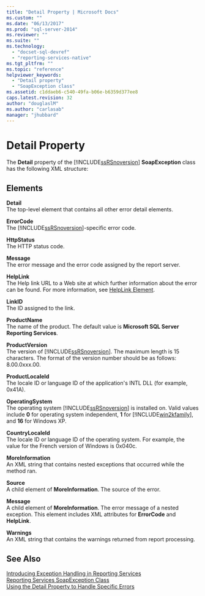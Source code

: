```yaml
---
title: "Detail Property | Microsoft Docs"
ms.custom: ""
ms.date: "06/13/2017"
ms.prod: "sql-server-2014"
ms.reviewer: ""
ms.suite: ""
ms.technology: 
  - "docset-sql-devref"
  - "reporting-services-native"
ms.tgt_pltfrm: ""
ms.topic: "reference"
helpviewer_keywords: 
  - "Detail property"
  - "SoapException class"
ms.assetid: c1ddaeb6-c540-49fa-b06e-b6359d377ee8
caps.latest.revision: 32
author: "douglaslM"
ms.author: "carlasab"
manager: "jhubbard"
---
```

# Detail Property
  The **Detail** property of the [!INCLUDE[ssRSnoversion](../../../includes/ssrsnoversion-md.md)] **SoapException** class has the following XML structure:  
  
## Elements  
 **Detail**  
 The top-level element that contains all other error detail elements.  
  
 **ErrorCode**  
 The [!INCLUDE[ssRSnoversion](../../../includes/ssrsnoversion-md.md)]-specific error code.  
  
 **HttpStatus**  
 The HTTP status code.  
  
 **Message**  
 The error message and the error code assigned by the report server.  
  
 **HelpLink**  
 The Help link URL to a Web site at which further information about the error can be found. For more information, see [HelpLink Element](../../../2014/reporting-services/dev-guide/helplink-element.md).  
  
 **LinkID**  
 The ID assigned to the link.  
  
 **ProductName**  
 The name of the product. The default value is **Microsoft SQL Server Reporting Services**.  
  
 **ProductVersion**  
 The version of [!INCLUDE[ssRSnoversion](../../../includes/ssrsnoversion-md.md)]. The maximum length is 15 characters. The format of the version number should be as follows: 8.00.0xxx.00.  
  
 **ProductLocaleId**  
 The locale ID or language ID of the application's INTL DLL (for example, 0x41A).  
  
 **OperatingSystem**  
 The operating system [!INCLUDE[ssRSnoversion](../../../includes/ssrsnoversion-md.md)] is installed on. Valid values include **0** for operating system independent, **1** for [!INCLUDE[win2kfamily](../../../includes/win2kfamily-md.md)], and **16** for Windows XP.  
  
 **CountryLocaleId**  
 The locale ID or language ID of the operating system. For example, the value for the French version of Windows is 0x040c.  
  
 **MoreInformation**  
 An XML string that contains nested exceptions that occurred while the method ran.  
  
 **Source**  
 A child element of **MoreInformation**. The source of the error.  
  
 **Message**  
 A child element of **MoreInformation**. The error message of a nested exception. This element includes XML attributes for **ErrorCode** and **HelpLink**.  
  
 **Warnings**  
 An XML string that contains the warnings returned from report processing.  
  
## See Also  
 [Introducing Exception Handling in Reporting Services](../../../2014/reporting-services/dev-guide/introducing-exception-handling-in-reporting-services.md)   
 [Reporting Services SoapException Class](../../../2014/reporting-services/dev-guide/reporting-services-soapexception-class.md)   
 [Using the Detail Property to Handle Specific Errors](../../../2014/reporting-services/dev-guide/using-the-detail-property-to-handle-specific-errors.md)  
  
  